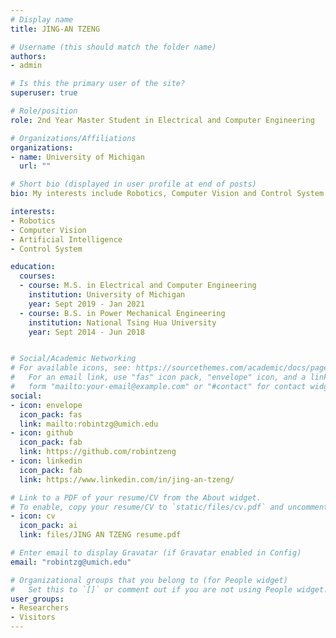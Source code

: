 ```yaml
---
# Display name
title: JING-AN TZENG

# Username (this should match the folder name)
authors:
- admin

# Is this the primary user of the site?
superuser: true

# Role/position
role: 2nd Year Master Student in Electrical and Computer Engineering

# Organizations/Affiliations
organizations:
- name: University of Michigan 
  url: ""

# Short bio (displayed in user profile at end of posts)
bio: My interests include Robotics, Computer Vision and Control System.

interests:
- Robotics
- Computer Vision
- Artificial Intelligence
- Control System

education:
  courses:
  - course: M.S. in Electrical and Computer Engineering
    institution: University of Michigan
    year: Sept 2019 - Jan 2021
  - course: B.S. in Power Mechanical Engineering
    institution: National Tsing Hua University
    year: Sept 2014 - Jun 2018


# Social/Academic Networking
# For available icons, see: https://sourcethemes.com/academic/docs/page-builder/#icons
#   For an email link, use "fas" icon pack, "envelope" icon, and a link in the
#   form "mailto:your-email@example.com" or "#contact" for contact widget.
social:
- icon: envelope
  icon_pack: fas
  link: mailto:robintzg@umich.edu
- icon: github
  icon_pack: fab
  link: https://github.com/robintzeng
- icon: linkedin
  icon_pack: fab
  link: https://www.linkedin.com/in/jing-an-tzeng/

# Link to a PDF of your resume/CV from the About widget.
# To enable, copy your resume/CV to `static/files/cv.pdf` and uncomment the lines below.
- icon: cv
  icon_pack: ai
  link: files/JING AN TZENG resume.pdf

# Enter email to display Gravatar (if Gravatar enabled in Config)
email: "robintzg@umich.edu"

# Organizational groups that you belong to (for People widget)
#   Set this to `[]` or comment out if you are not using People widget.
user_groups:
- Researchers
- Visitors
---
```




